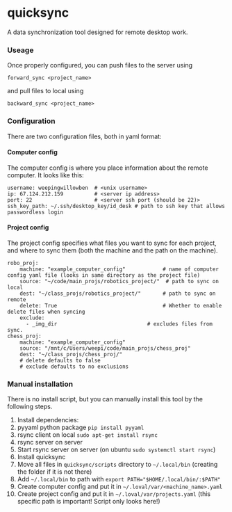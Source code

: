 # quicksync
A data synchronization tool designed for remote desktop work.  

### Useage

Once properly configured, you can push files to the server using
```
forward_sync <project_name>
```
and pull files to local using
```
backward_sync <project_name>
```

### Configuration

There are two configuration files, both in yaml format:

#### Computer config

The computer config is where you place information about the remote computer. It looks like this:

```
username: weepingwillowben  # <unix username>
ip: 67.124.212.159          # <server ip address>
port: 22                    # <server ssh port (should be 22)>
ssh_key_path: ~/.ssh/desktop_key/id_desk # path to ssh key that allows passwordless login
```

#### Project config

The project config specifies what files you want to sync for each project, and where to sync them (both the machine and the path on the machine).

```
robo_proj:
    machine: "example_computer_config"            # name of computer config yaml file (looks in same directory as the project file)
    source: "~/code/main_projs/robotics_project/"  # path to sync on local
    dest: "~/class_projs/robotics_project/"       # path to sync on remote
    delete: True                                  # Whether to enable delete files when syncing
    exclude:
      - _img_dir                             # excludes files from sync.
chess_proj:
    machine: "example_computer_config"
    source: "/mnt/c/Users/weepi/code/main_projs/chess_proj"
    dest: "~/class_projs/chess_proj/"
    # delete defaults to false
    # exclude defaults to no exclusions
```


### Manual installation

There is no install script, but you can manually install this tool by the following steps.

1. Install dependencies:
  1. pyyaml python package `pip install pyyaml`
  1. rsync client on local `sudo apt-get install rsync`
  1. rsync server on server
  1. Start rsync server on server (on ubuntu `sudo systemctl start rsync`)
1. Install quicksync
  1. Move all files in `quicksync/scripts` directory to `~/.local/bin` (creating the folder if it is not there)
  1. Add `~/.local/bin` to path with `export PATH="$HOME/.local/bin/:$PATH"`
  1. Create computer config and put it in `~/.loval/var/<machine_name>.yaml`
  1. Create project config and put it in `~/.loval/var/projects.yaml` (this specific path is important! Script only looks here!)

